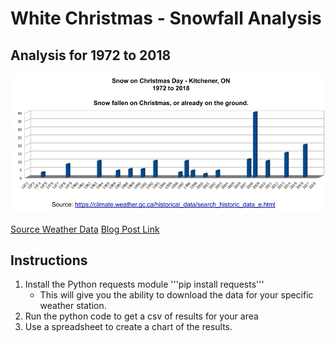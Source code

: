 # White Christmas - Snowfall Analysis
## Analysis for 1972 to 2018


![alt text](Snow-On-Christmas.png "Graph of Snow on Christmas from 1972 to 2018.")

[Source Weather Data](https://climate.weather.gc.ca/historical_data/search_historic_data_stations_e.html?searchType=stnName&timeframe=1&txtStationName=roseville&searchMethod=contains&optLimit=yearRange&StartYear=1840&EndYear=2019&Year=2019&Month=12&Day=18&selRowPerPage=25)
[Blog Post Link](https://www.fortyfour-three.com/?p=1951)

## Instructions

1. Install the Python requests module
	'''pip install requests'''
	* This will give you the ability to download the data for your specific weather station.
2. Run the python code to get a csv of results for your area
3. Use a spreadsheet to create a chart of the results.
